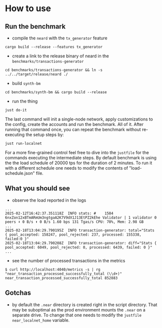 # How to use

## Run the benchmark

- compile the `neard` with the `tx_generator` feature

```
cargo build --release --features tx_generator
```

- create a link to the release binary of neard in the `benchmarks/transactions-generator`

```
cd benchmarks/transactions-generator && ln -s ../../target/release/neard ./
```

- build `synth-bm`

```
cd benchmarks/synth-bm && cargo build --release
```

- run the thing

```
just do-it
```

The last command will init a single-node network, apply customizations to the config, create the accounts and run the
benchmark. All of it.
After running that command once, you can repeat the benchmark without re-executing the setup steps by:

```
just run-localnet
```

For a more fine-grained control feel free to dive into the `justfile` for the commands executing the intermediate steps.
By default benchmark is using the the load schedule of 20000 tps for the duration of 2 minutes.
To run it with a different schedule one needs to modify the contents of "load-schedule.json" file.

## What you should see

- observe the load reported in the logs

```
...
2025-02-12T16:42:37.351118Z  INFO stats: #    1584 6nxZon12xBTmARmUm3ngtgaA2K7V9dX1J13EtPZ2kEhe Validator | 1 validator 0 peers ⬇ 0 B/s ⬆ 0 B/s 1.60 bps 131 Tgas/s CPU: 70%, Mem: 2.98 GB
...
2025-02-18T13:04:29.790195Z  INFO transaction-generator: total="Stats { pool_accepted: 158247, pool_rejected: 237, processed: 155338, failed:0 }"
2025-02-18T13:04:29.790208Z  INFO transaction-generator: diff="Stats { pool_accepted: 6049, pool_rejected: 0, processed: 6439, failed: 0 }"
...
```

- see the number of processed transactions in the metrics

```
$ curl http://localhost:4040/metrics -s | rg "near_transaction_processed_successfully_total (\\d+)"
near_transaction_processed_successfully_total 852883
```

## Gotchas
- by default the `.near` directory is created right in the script directory. That may be suboptimal as the prod environment mounts the `.near` on a separate drive. To change that one needs to modify the `justfile` `near_localnet_home` variable. 
